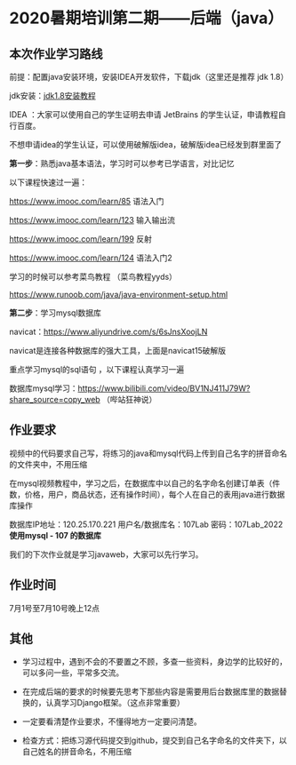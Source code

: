 # 2020暑期培训第二期——后端（java）

## 本次作业学习路线

前提：配置java安装环境，安装IDEA开发软件，下载jdk（这里还是推荐 jdk 1.8）

jdk安装：[jdk1.8安装教程](https://blog.csdn.net/qq_43250118/article/details/113324562?ops_request_misc=%257B%2522request%255Fid%2522%253A%2522165563907716781435459956%2522%252C%2522scm%2522%253A%252220140713.130102334..%2522%257D&request_id=165563907716781435459956&biz_id=0&utm_medium=distribute.pc_search_result.none-task-blog-2~all~top_positive~default-2-113324562-null-null.142^v17^pc_search_result_control_group,157^v15^new_3&utm_term=jdk1.8%E4%B8%8B%E8%BD%BD%E4%B8%8E%E5%AE%89%E8%A3%85%E6%95%99%E7%A8%8B&spm=1018.2226.3001.4187)

IDEA ：大家可以使用自己的学生证明去申请 JetBrains 的学生认证，申请教程自行百度。

不想申请idea的学生认证，可以使用破解版idea，破解版idea已经发到群里面了



**第一步**：熟悉java基本语法，学习时可以参考已学语言，对比记忆

以下课程快速过一遍：

https://www.imooc.com/learn/85  语法入门

https://www.imooc.com/learn/123 输入输出流

https://www.imooc.com/learn/199  反射

https://www.imooc.com/learn/124  语法入门2



学习的时候可以参考菜鸟教程 （菜鸟教程yyds）

https://www.runoob.com/java/java-environment-setup.html



**第二步**：学习mysql数据库

navicat：https://www.aliyundrive.com/s/6sJnsXoojLN

navicat是连接各种数据库的强大工具，上面是navicat15破解版

重点学习mysql的sql语句  ，以下课程认真学习一遍

数据库mysql学习：https://www.bilibili.com/video/BV1NJ411J79W?share_source=copy_web  （哔站狂神说）





## 作业要求

视频中的代码要求自己写，将练习的java和mysql代码上传到自己名字的拼音命名的文件夹中，不用压缩

在mysql视频教程中，学习之后，在数据库中以自己的名字命名创建订单表（件数，价格，用户，商品状态，还有操作时间），每个人在自己的表用java进行数据库操作

数据库IP地址：120.25.170.221 用户名/数据库名：107Lab  密码：107Lab_2022  **使用mysql - 107 的数据库**

我们的下次作业就是学习javaweb，大家可以先行学习。

## 作业时间
7月1号至7月10号晚上12点


## 其他

- 学习过程中，遇到不会的不要置之不顾，多查一些资料，身边学的比较好的，可以多问一些，平常多交流。

- 在完成后端的要求的时候要先思考下那些内容是需要用后台数据库里的数据替换的，认真学习Django框架。（这点非常重要）

- 一定要看清楚作业要求，不懂得地方一定要问清楚。

- 检查方式：把练习源代码提交到github，提交到自己名字命名的文件夹下，以自己姓名的拼音命名，不用压缩
